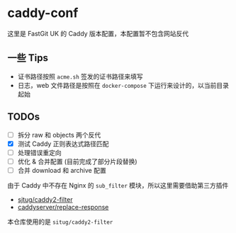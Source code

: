 # caddy-conf

这里是 FastGit UK 的 Caddy 版本配置，本配置暂不包含网站反代

## 一些 Tips

- 证书路径按照 `acme.sh` 签发的证书路径来填写
- 日志，web 文件路径是按照在 `docker-compose` 下运行来设计的，以当前目录起始

## TODOs

- [ ] 拆分 raw 和 objects 两个反代
- [x] 测试 Caddy 正则表达式路径匹配
- [ ] 处理错误重定向
- [ ] 优化 & 合并配置 (目前完成了部分片段替换)
- [ ] 合并 download 和 archive 配置

由于 Caddy 中不存在 Nginx 的 `sub_filter` 模块，所以这里需要借助第三方插件

- [sjtug/caddy2-filter](https://github.com/sjtug/caddy2-filter)
- [caddyserver/replace-response](https://github.com/caddyserver/replace-response)

本仓库使用的是 `situg/caddy2-filter`
